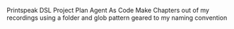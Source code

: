 Printspeak DSL
Project Plan
Agent As Code
Make Chapters out of my recordings using a folder and glob pattern geared to my naming convention
